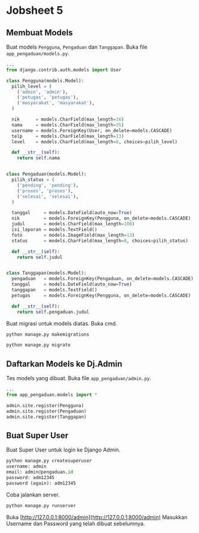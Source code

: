 # Jobsheet 5
## Membuat Models

Buat models ```Pengguna```, ```Pengaduan``` dan ```Tanggapan```.
Buka file ```app_pengaduan/models.py```.
```python
...
from django.contrib.auth.models import User

class Pengguna(models.Model):
  pilih_level = (
    ('admin', 'admin'),
    ('petugas', 'petugas'),
    ('masyarakat', 'masyarakat'),
  )

  nik      = models.CharField(max_length=16)
  nama     = models.CharField(max_length=35)
  username = models.ForeignKey(User, on_delete=models.CASCADE)
  telp     = models.CharField(max_length=13)
  level    = models.CharField(max_length=8, choices=pilih_level)

  def __str__(self):
    return self.nama


class Pengaduan(models.Model):
  pilih_status = (
    ('pending', 'pending'),
    ('proses', 'proses'),
    ('selesai', 'selesai'),
  )

  tanggal     = models.DateField(auto_now=True)
  nik         = models.ForeignKey(Pengguna, on_delete=models.CASCADE)
  judul       = models.CharField(max_length=100)
  isi_laporan = models.TextField()
  foto        = models.ImageField(max_length=13)
  status      = models.CharField(max_length=8, choices=pilih_status)

  def __str__(self):
    return self.judul


class Tanggapan(models.Model):
  pengaduan   = models.ForeignKey(Pengaduan, on_delete=models.CASCADE)
  tanggal     = models.DateField(auto_now=True)
  tanggapan   = models.TextField()
  petugas     = models.ForeignKey(Pengguna, on_delete=models.CASCADE)

  def __str__(self):
    return self.pengaduan.judul
```

Buat migrasi untuk models diatas.
Buka cmd.
```python
python manage.py makemigrations
```

```python
python manage.py migrate
```

## Daftarkan Models ke Dj.Admin
Tes models yang dibuat. 
Buka file ```app_pengaduan/admin.py```.
```python
...
from app_pengaduan.models import *

admin.site.register(Pengguna)
admin.site.register(Pengaduan)
admin.site.register(Tanggapan)
```

## Buat Super User
Buat Super User untuk login ke Django Admin.
```python
python manage.py createsuperuser
username: admin
email: admin@pengaduan.id
password: adm12345
password (again): adm12345
```

Coba jalankan server.
```python
python manage.py runserver
```

Buka [http://127.0.0.1:8000/admin](http://127.0.0.1:8000/admin)
Masukkan Username dan Password yang telah dibuat sebelumnya.



